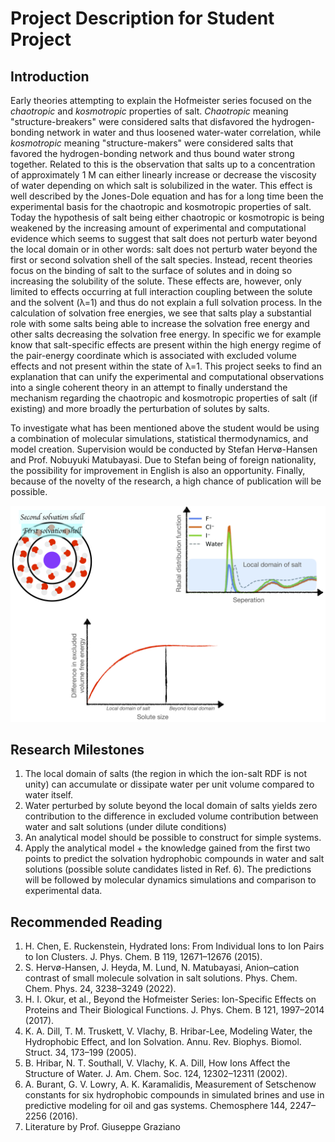 # Project Description for Student Project
## Introduction

Early theories attempting to explain the Hofmeister series focused on the *chaotropic* and *kosmotropic* properties of salt.
*Chaotropic* meaning "structure-breakers" were considered salts that disfavored the hydrogen-bonding network in water and thus loosened water-water correlation, while *kosmotropic* meaning "structure-makers" were considered salts that favored the hydrogen-bonding network and thus bound water strong together.
Related to this is the observation that salts up to a concentration of approximately 1 M can either linearly increase or decrease the viscosity of water depending on which salt is solubilized in the water.
This effect is well described by the Jones-Dole equation and has for a long time been the experimental basis for the chaotropic and kosmotropic properties of salt.
Today the hypothesis of salt being either chaotropic or kosmotropic is being weakened by the increasing amount of experimental and computational evidence which seems to suggest that salt does not perturb water beyond the local domain or in other words: salt does not perturb water beyond the first or second solvation shell of the salt species.
Instead, recent theories focus on the binding of salt to the surface of solutes and in doing so increasing the solubility of the solute.
These effects are, however, only limited to effects occurring at full interaction coupling between the solute and the solvent (λ=1) and thus do not explain a full solvation process.
In the calculation of solvation free energies, we see that salts play a substantial role with some salts being able to increase the solvation free energy and other salts decreasing the solvation free energy.
In specific we for example know that salt-specific effects are present within the high energy regime of the pair-energy coordinate which is associated with excluded volume effects and not present within the state of λ=1.
This project seeks to find an explanation that can unify the experimental and computational observations into a single coherent theory in an attempt to finally understand the mechanism regarding the chaotropic and kosmotropic properties of salt (if existing) and more broadly the perturbation of solutes by salts.

To investigate what has been mentioned above the student would be using a combination of molecular simulations, statistical thermodynamics, and model creation. Supervision would be conducted by Stefan Hervø-Hansen and Prof. Nobuyuki Matubayasi. Due to Stefan being of foreign nationality, the possibility for improvement in English is also an opportunity. Finally, because of the novelty of the research, a high chance of publication will be possible.

![Proposed research idea](Figures/GraphicalIdea.png "Proposed research idea")

## Research Milestones
1. The local domain of salts (the region in which the ion-salt RDF is not unity) can accumulate or dissipate water per unit volume compared to water itself.
2. Water perturbed by solute beyond the local domain of salts yields zero contribution to the difference in excluded volume contribution between water and salt solutions (under dilute conditions)
3. An analytical model should be possible to construct for simple systems.
4. Apply the analytical model + the knowledge gained from the first two points to predict the solvation hydrophobic compounds in water and salt solutions (possible solute candidates listed in Ref. 6). The predictions will be followed by molecular dynamics simulations and comparison to experimental data.


## Recommended Reading
1. H. Chen, E. Ruckenstein, Hydrated Ions: From Individual Ions to Ion Pairs to Ion Clusters. J. Phys. Chem. B 119, 12671–12676 (2015).
2. S. Hervø-Hansen, J. Heyda, M. Lund, N. Matubayasi, Anion–cation contrast of small molecule solvation in salt solutions. Phys. Chem. Chem. Phys. 24, 3238–3249 (2022).
3. H. I. Okur, et al., Beyond the Hofmeister Series: Ion-Specific Effects on Proteins and Their Biological Functions. J. Phys. Chem. B 121, 1997–2014 (2017).
4. K. A. Dill, T. M. Truskett, V. Vlachy, B. Hribar-Lee, Modeling Water, the Hydrophobic Effect, and Ion Solvation. Annu. Rev. Biophys. Biomol. Struct. 34, 173–199 (2005).
5. B. Hribar, N. T. Southall, V. Vlachy, K. A. Dill, How Ions Affect the Structure of Water. J. Am. Chem. Soc. 124, 12302–12311 (2002).
6. A. Burant, G. V. Lowry, A. K. Karamalidis, Measurement of Setschenow constants for six hydrophobic compounds in simulated brines and use in predictive modeling for oil and gas systems. Chemosphere 144, 2247–2256 (2016).
7. Literature by Prof. Giuseppe Graziano
